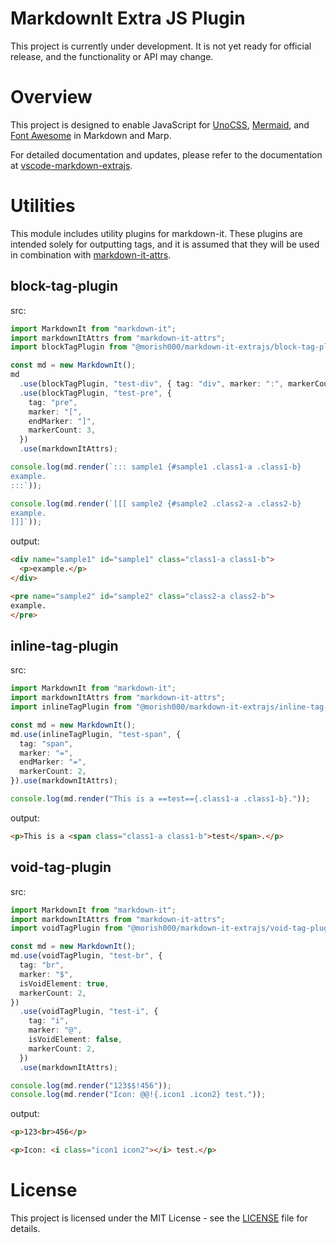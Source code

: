 # MarkdownIt Extra JS Plugin

This project is currently under development. It is not yet ready for official
release, and the functionality or API may change.

# Overview

This project is designed to enable JavaScript for [UnoCSS](https://unocss.dev/),
[Mermaid](https://mermaid.js.org/), and [Font Awesome](https://fontawesome.com/)
in Markdown and Marp.

For detailed documentation and updates, please refer to the documentation at
[vscode-markdown-extrajs](https://github.com/morish000/markdown-it-extrajs/blob/main/vscode-markdown-extrajs/README.md).

# Utilities

This module includes utility plugins for markdown-it. These plugins are intended
solely for outputting tags, and it is assumed that they will be used in
combination with
[markdown-it-attrs](https://www.npmjs.com/package/markdown-it-attrs).

## block-tag-plugin

src:

```typescript
import MarkdownIt from "markdown-it";
import markdownItAttrs from "markdown-it-attrs";
import blockTagPlugin from "@morish000/markdown-it-extrajs/block-tag-plugin";

const md = new MarkdownIt();
md
  .use(blockTagPlugin, "test-div", { tag: "div", marker: ":", markerCount: 3 })
  .use(blockTagPlugin, "test-pre", {
    tag: "pre",
    marker: "[",
    endMarker: "]",
    markerCount: 3,
  })
  .use(markdownItAttrs);

console.log(md.render(`::: sample1 {#sample1 .class1-a .class1-b}
example.
:::`));

console.log(md.render(`[[[ sample2 {#sample2 .class2-a .class2-b}
example.
]]]`));
```

output:

```html
<div name="sample1" id="sample1" class="class1-a class1-b">
  <p>example.</p>
</div>

<pre name="sample2" id="sample2" class="class2-a class2-b">
example.
</pre>
```

## inline-tag-plugin

src:

```typescript
import MarkdownIt from "markdown-it";
import markdownItAttrs from "markdown-it-attrs";
import inlineTagPlugin from "@morish000/markdown-it-extrajs/inline-tag-plugin";

const md = new MarkdownIt();
md.use(inlineTagPlugin, "test-span", {
  tag: "span",
  marker: "=",
  endMarker: "=",
  markerCount: 2,
}).use(markdownItAttrs);

console.log(md.render("This is a ==test=={.class1-a .class1-b}."));
```

output:

```html
<p>This is a <span class="class1-a class1-b">test</span>.</p>
```

## void-tag-plugin

src:

```typescript
import MarkdownIt from "markdown-it";
import markdownItAttrs from "markdown-it-attrs";
import voidTagPlugin from "@morish000/markdown-it-extrajs/void-tag-plugin";

const md = new MarkdownIt();
md.use(voidTagPlugin, "test-br", {
  tag: "br",
  marker: "$",
  isVoidElement: true,
  markerCount: 2,
})
  .use(voidTagPlugin, "test-i", {
    tag: "i",
    marker: "@",
    isVoidElement: false,
    markerCount: 2,
  })
  .use(markdownItAttrs);

console.log(md.render("123$$!456"));
console.log(md.render("Icon: @@!{.icon1 .icon2} test."));
```

output:

```html
<p>123<br>456</p>

<p>Icon: <i class="icon1 icon2"></i> test.</p>
```

# License

This project is licensed under the MIT License - see the [LICENSE](LICENSE) file
for details.
